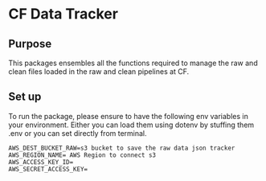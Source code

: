 # CF Data Tracker
## Purpose
This packages ensembles all the functions required to manage the raw and clean files loaded in the raw and clean pipelines at CF.

## Set up
To run the package, please ensure to have the following env variables in your environment. Either you can load them using dotenv by stuffing them .env or you can set directly from terminal.

```
AWS_DEST_BUCKET_RAW=s3 bucket to save the raw data json tracker
AWS_REGION_NAME= AWS Region to connect s3
AWS_ACCESS_KEY_ID=
AWS_SECRET_ACCESS_KEY=
```